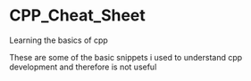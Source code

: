 # CPP_Cheat_Sheet
Learning the basics of cpp

These are some of the basic snippets i used to understand cpp development and therefore is not useful
